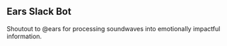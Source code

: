 ## Ears Slack Bot

Shoutout to @ears for processing soundwaves into emotionally impactful information.
